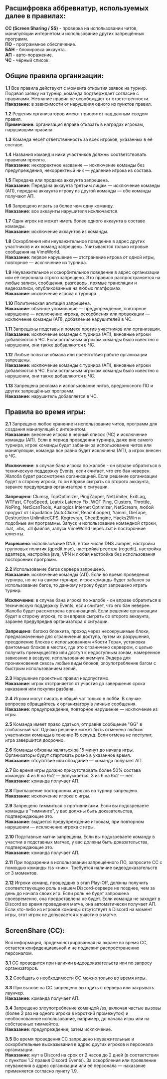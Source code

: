 ## Расшифровка аббревиатур, используемых далее в правилах:

**СС (Screen Sharing / SS)** - проверка на использовании читов, манипуляции интернетом и использование других запрещённых программ.  
**ПО** - программное обеспечение.  
**БАН** – блокировка аккаунта.  
**АП** - авто-поражение.  
**ЧС** - чёрный список.  

## Общие правила организации:

**1.1** Все правила действуют с момента открытия заявок на турнир. Подавая заявку на турнир, команда подтверждает согласие с правилами. Незнание правил не освобождает от ответственности.  
**Наказание**: в зависимости от нарушения одного из пунктов правил. 

**1.2** Решения организаторов имеют приоритет над данным сводом правил.  
**Примечание**: организация вправе отказать в наградах игрокам, нарушившим правила. 

**1.3** Команда несёт ответственность за всех игроков, указанных в её составе.   

**1.4** Названия команд и ники участников должны соответствовать правилам проекта.    
**Наказание**: некорректное название — исключение команды без предупреждения, некорректный ник — удаление игрока из состава. 

**1.5** Передача или продажа аккаунта запрещена.      
**Наказание**: Передача аккаунта третьим лицам — исключение команды (АП), передача аккаунта игроку из другой команды — обе команды получают АП. 

**1.6** Запрещено играть за более чем одну команду.          
**Наказание**: все аккаунты нарушителя исключаются.

**1.7** Один игрок не может иметь более одного аккаунта в составе команды.   
**Наказание**: исключение аккаунтов из команды.

**1.8** Оскорбления или неуважительное поведение в адрес других участников и их команд запрещены. Учитываются только игровые сообщения на VimeWorld.  
**Наказание**: первое нарушение — отстранение игрока от одной игры, повторное — исключение из турнира.  

**1.9** Неуважительное и оскорбительное поведение в адрес организации или её персонала строго запрещено. Это правило распространяется на любые записи, сообщения, разговоры, прямые трансляции и видеозаписи, опубликованные на любых платформах.  
**Наказание**: исключение игрока с турнира.

**1.10** Политическая агитация запрещена.  
**Наказание**: обычное упоминание — предупреждение, повторное нарушение — исключение игрока, оскорбления или провокации — исключение команды (АП), добавление нарушителей в ЧС.

**1.11** Запрещены подставы и помеха против участников или организации.    
**Наказание**: исключение команды с турнира (АП), виновные игроки добавляются в ЧС. Если остальным игрокам команды было известно о нарушении, они также добавляются в ЧС.

**1.12** Любые попытки обмана или препятствия работе организации запрещены.    
**Наказание**: исключение команды с турнира (АП), виновные игроки добавляются в ЧС. Если остальным игрокам команды было известно о нарушении, они также добавляются в ЧС.

**1.13** Запрещена реклама и использование читов, вредоносного ПО и других запрещённых программ.    
**Наказание**: нарушитель добавляется в ЧС.  

## Правила во время игры:

**2.1** Запрещено любое хранение и использование читов, программ для создания манипуляций с интернетом.  
**Наказание**: внесение игрока в черный список (ЧС) и исключение команды (АП). Если в период проведения турнира, даже вне самого турнира, игрок команды будет забанен за использование читов или манипуляции, команда все равно будет исключена (АП), а игрок внесен в ЧС.  

**Исключение**: в случае бана игрока по жалобе - он вправе обратиться в техническую поддержку Events, если считает, что его бан неверен. Жалоба будет рассмотрена организацией. Если решение организации будет в сторону игрока, то он вправе сыграть со второго аккаунта, заранее предупредив организатора о ситуации.  

**Запрещено**:
Clumsy, TcpOptimizer, PingZapper, NetLimiter, ExitLag, WTFast, CFosSpeed, Leatrix Latency Fix, WOT Ping, Clusters, Throttle, NoPing, NetScanTools, Auslogics Internet Optimizer, NetScream, любой продукт от Liquidation (AutoClicker, ReachLooper), Yammi, DieTape, Destruction UnlimitedCPS, Kogrevran, CheatEngine, Hacks2Win и подобные им программы. Запуск и использование командной строки, .bat, .vbs, .dll файлов, запуск VimeWorld через .bat и посторонние клиенты. 

**Разрешено**:
использование DNS, в том числе DNS Jumper, настройка групповых политик (gpedit.msc), настройка реестра (regedit), настройка адаптера, настройка java, VPN и любая настройка без использования посторонних программ.

**2.2** Использование багов сервера запрещено.  
**Наказание**: исключение команды (АП). Если во время проведения турнира, но не на самом турнире, игрок команды будет забанен за использование багов, то данному игроку будет запрещено играть турнир.

**Исключение**: в случае бана игрока по жалобе - он вправе обратиться в техническую поддержку Events, если считает, что его бан неверен. Жалоба будет рассмотрена организацией. Если решение организации будет в сторону игрока, то он вправе сыграть со второго аккаунта, заранее предупредив организатора о ситуации. 

**Запрещено**: багоюз блокхита, проход через несокрушимые блоки, предназначенные для ограничения доступа, путем их разрушения, преодоление блоков с использованием «Кости Тора», установка фантомных блоков в местах, где это ограничено сервером, с целью получить преимущество или доступ к недоступным зонам, намеренное зависание в воздухе, использование жемчуга Эндера для проникновения сквозь любые виды блоков, злоупотребление багом с быстрым использованием зелий.

**2.3** Нарушение проектных правил недопустимо.  
**Наказание**: игрок отстраняется от участия до завершения срока наказания или покупки разбана.

**2.4** Игроки могут писать в общий чат только в лобби. В случае вопросов обращайтесь к организатору в личные сообщения.  
**Наказание**: предупреждение, повторное нарушение — исключение из игры.

**2.5** Команда имеет право сдаться, отправив сообщение "GG" в глобальный чат. Однако решение может быть отменено любым участником команды в течение 15 секунд. Если отмена не поступит, игра завершится досрочно.

**2.6** Команды обязаны являться за 15 минут до начала игры. Организаторы будут стартовать ровно в указанное время.   
**Наказание**: отсутствие или опоздание — команда получает АП.

**2.7** Во время игры должно присутствовать более 50% состава команды. 4 из 6 на 6x2 — допускается, 3 из 6 на 6x2 — нет.  
**Наказание**: команда получает АП.

**2.8** Приглашение посторонних игроков на турнир запрещено.    
**Наказание**: исключение игрока с игры.

**2.9** Запрещено тиммиться с противниками. Если вы подозреваете команды в "тимминге", у вас должны быть доказательства, подтверждающие это.  
**Наказание**: выдается предупреждение игрокам, при повторном нарушении — исключение игрока с игры.

**2.10** Подставные матчи запрещены. Если вы подозреваете команду в участии в подставных матчах, у вас должны быть доказательства, подтверждающие это.  
**Наказание**: команда получает АП.

**2.11** При подозрении в использовании запрещённого ПО, запросите СС с помощью команды /ss <ник>. Требуется наличие видеодоказательств от 3 моментов.

**2.12** Игроки команд, прошедших в этап Play-Off, должны получить соответствующую роль в нашем Discord-сервере не позднее, чем за день до начала своих игр. Если роль не будет запрошена своевременно, она предоставлена не будет. Если команда не заходит в Discord во время проведения матча, она автоматически получает АП. Если кто-либо из игроков команды отсутствует в Discord на момент игры, этот игрок не допускается к участию в матче.

## ScreenShare (СС):

Вся информация, продемонстрированная на экране во время СС, остается конфиденциальной и не подлежит распространению персоналом.

**3.1** СС проводится при наличии видеодоказательств или по запросу организаторов.

**3.2** Сообщать о необходимости СС можно только во время игры.

**3.3**  При вызове на СС запрещено выходить с сервера или закрывать лаунчер.  
**Наказание**: команда получает АП.

**3.4** Запрещено злоупотребление командой /ss, включая частые вызовы (более 2 раз на одного игрока в короткий промежуток) и необоснованное использование, например, до начала игры или на собственных тиммейтов.  
**Наказание**: предупреждение, затем исключение.

**3.5** Во время проведения СС запрещено неуважительные и оскорбительные высказывания в адрес других игроков и персонала организации.   
**Наказание**: мут в Discord на срок от 2 часов до 2 дней (в соответствии с пунктом 1.2 правил Discord Events). За оскорбления или проявление неуважения в адрес организации или её персонала — наказание применяется согласно пункту 1.9.

